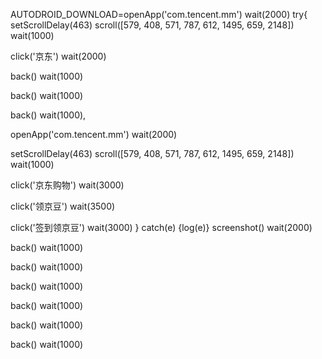 AUTODROID_DOWNLOAD=openApp('com.tencent.mm')
wait(2000)
try{
setScrollDelay(463)
scroll([579, 408, 571, 787, 612, 1495, 659, 2148])
wait(1000)

click('京东')
wait(2000)

back()
wait(1000)

back()
wait(1000)

back()
wait(1000),

openApp('com.tencent.mm')
wait(2000)

setScrollDelay(463)
scroll([579, 408, 571, 787, 612, 1495, 659, 2148])
wait(1000)

click('京东购物')
wait(3000)

click('领京豆')
wait(3500)

click('签到领京豆')
wait(3000)
} catch(e) {log(e)}
screenshot()
wait(2000)

back()
wait(1000)

back()
wait(1000)

back()
wait(1000)

back()
wait(1000)

back()
wait(1000)

back()
wait(1000)
